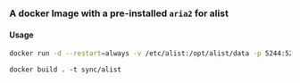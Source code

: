 ### A docker Image with a pre-installed `aria2` for alist

#### Usage

```bash
docker run -d --restart=always -v /etc/alist:/opt/alist/data -p 5244:5244 -e PUID=0 -e PGID=0 -e UMASK=022 --name="alist" xhofe/alist-aria2:latest
```
```
docker build . -t sync/alist
```